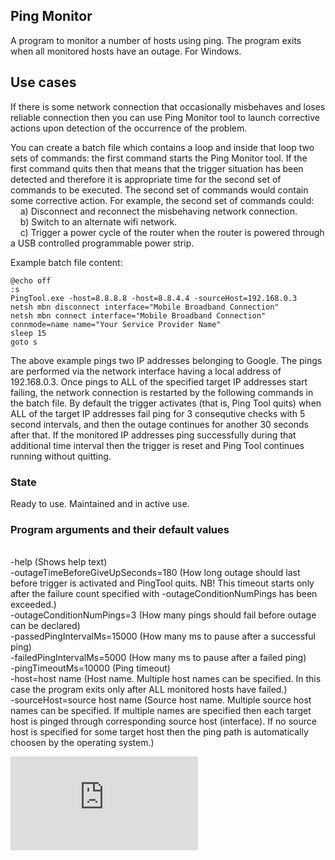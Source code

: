 ## Ping Monitor
A program to monitor a number of hosts using ping. The program exits when all monitored hosts have an outage. For Windows.

## Use cases
If there is some network connection that occasionally misbehaves and loses reliable connection then you can use Ping Monitor tool to launch corrective actions upon detection of the occurrence of the problem. 

You can create a batch file which contains a loop and inside that loop two sets of commands: the first command starts the Ping Monitor tool. If the first command quits then that means that the trigger situation has been detected and therefore it is appropriate time for the second set of commands to be executed. The second set of commands would contain some corrective action. For example, the second set of commands could:
<br>&nbsp;&nbsp;&nbsp;&nbsp;a) Disconnect and reconnect the misbehaving network connection.
<br>&nbsp;&nbsp;&nbsp;&nbsp;b) Switch to an alternate wifi network.
<br>&nbsp;&nbsp;&nbsp;&nbsp;c) Trigger a power cycle of the router when the router is powered through a USB controlled programmable power strip.

Example batch file content:

	@echo off
	:s
	PingTool.exe -host=8.8.8.8 -host=8.8.4.4 -sourceHost=192.168.0.3
	netsh mbn disconnect interface="Mobile Broadband Connection"
	netsh mbn connect interface="Mobile Broadband Connection" connmode=name name="Your Service Provider Name"
	sleep 15
	goto s

The above example pings two IP addresses belonging to Google. The pings are performed via the network interface having a local address of 192.168.0.3. Once pings to ALL of the specified target IP addresses start failing, the network connection is restarted by the following commands in the batch file. By default the trigger activates (that is, Ping Tool quits) when ALL of the target IP addresses fail ping for 3 consequtive checks with 5 second intervals, and then the outage continues for another 30 seconds after that. If the monitored IP addresses ping successfully during that additional time interval then the trigger is reset and Ping Tool continues running without quitting.

### State
Ready to use. Maintained and in active use.

### Program arguments and their default values
<br>-help (Shows help text)
<br>-outageTimeBeforeGiveUpSeconds=180 (How long outage should last before trigger is activated and PingTool quits. NB! This timeout starts only after the failure count specified with -outageConditionNumPings has been exceeded.)
<br>-outageConditionNumPings=3 (How many pings should fail before outage can be declared)
<br>-passedPingIntervalMs=15000 (How many ms to pause after a successful ping)
<br>-failedPingIntervalMs=5000 (How many ms to pause after a failed ping)
<br>-pingTimeoutMs=10000 (Ping timeout)
<br>-host=host name (Host name. Multiple host names can be specified. In this case the program exits only after ALL monitored hosts have failed.)
<br>-sourceHost=source host name (Source host name. Multiple source host names can be specified. If multiple names are specified then each target host is pinged through corresponding source host (interface). If no source host is specified for some target host then the ping path is automatically choosen by the operating system.)


[![Analytics](https://ga-beacon.appspot.com/UA-351728-28/PingTool/README.md?pixel)](https://github.com/igrigorik/ga-beacon)    
